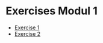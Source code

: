 # Exercises Modul 1

* [Exercise 1](/content/modul_1/en_qgis_interface_ex1.md)
* [Exercise 2](/content/modul_1/en_qgis_interface_ex2.md)
